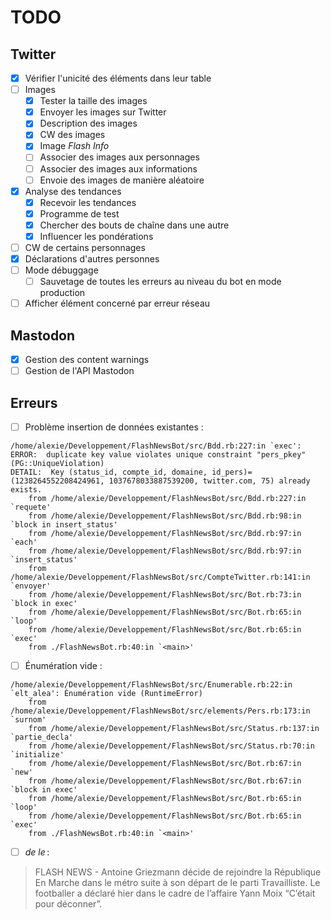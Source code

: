 # TODO

## Twitter

- [x] Vérifier l'unicité des éléments dans leur table
- [ ] Images
	- [x] Tester la taille des images
	- [x] Envoyer les images sur Twitter
	- [x] Description des images
	- [x] CW des images
	- [x] Image _Flash Info_
	- [ ] Associer des images aux personnages
	- [ ] Associer des images aux informations
	- [ ] Envoie des images de manière aléatoire
- [x] Analyse des tendances
	- [x] Recevoir les tendances
	- [x] Programme de test
	- [x] Chercher des bouts de chaîne dans une autre
	- [x] Influencer les pondérations
- [ ] CW de certains personnages
- [x] Déclarations d'autres personnes
- [ ] Mode débuggage
	- [ ] Sauvetage de toutes les erreurs au niveau du bot en mode production
- [ ] Afficher élément concerné par erreur réseau

## Mastodon

- [x] Gestion des content warnings
- [ ] Gestion de l'API Mastodon

## Erreurs

- [ ] Problème insertion de données existantes :
```
/home/alexie/Developpement/FlashNewsBot/src/Bdd.rb:227:in `exec': ERROR:  duplicate key value violates unique constraint "pers_pkey" (PG::UniqueViolation)
DETAIL:  Key (status_id, compte_id, domaine, id_pers)=(1238264552208424961, 1037678033887539200, twitter.com, 75) already exists.
	from /home/alexie/Developpement/FlashNewsBot/src/Bdd.rb:227:in `requete'
	from /home/alexie/Developpement/FlashNewsBot/src/Bdd.rb:98:in `block in insert_status'
	from /home/alexie/Developpement/FlashNewsBot/src/Bdd.rb:97:in `each'
	from /home/alexie/Developpement/FlashNewsBot/src/Bdd.rb:97:in `insert_status'
	from /home/alexie/Developpement/FlashNewsBot/src/CompteTwitter.rb:141:in `envoyer'
	from /home/alexie/Developpement/FlashNewsBot/src/Bot.rb:73:in `block in exec'
	from /home/alexie/Developpement/FlashNewsBot/src/Bot.rb:65:in `loop'
	from /home/alexie/Developpement/FlashNewsBot/src/Bot.rb:65:in `exec'
	from ./FlashNewsBot.rb:40:in `<main>'
```
- [ ] Énumération vide :
```
/home/alexie/Developpement/FlashNewsBot/src/Enumerable.rb:22:in `elt_alea': Énumération vide (RuntimeError)
	from /home/alexie/Developpement/FlashNewsBot/src/elements/Pers.rb:173:in `surnom'
	from /home/alexie/Developpement/FlashNewsBot/src/Status.rb:137:in `partie_decla'
	from /home/alexie/Developpement/FlashNewsBot/src/Status.rb:70:in `initialize'
	from /home/alexie/Developpement/FlashNewsBot/src/Bot.rb:67:in `new'
	from /home/alexie/Developpement/FlashNewsBot/src/Bot.rb:67:in `block in exec'
	from /home/alexie/Developpement/FlashNewsBot/src/Bot.rb:65:in `loop'
	from /home/alexie/Developpement/FlashNewsBot/src/Bot.rb:65:in `exec'
	from ./FlashNewsBot.rb:40:in `<main>'
```
- [ ] _de le_ :
> FLASH NEWS - Antoine Griezmann décide de rejoindre la République En Marche
> dans le métro suite à son départ de le parti Travailliste. Le footballer a
> déclaré hier dans le cadre de l’affaire Yann Moix “C’était pour déconner”.
